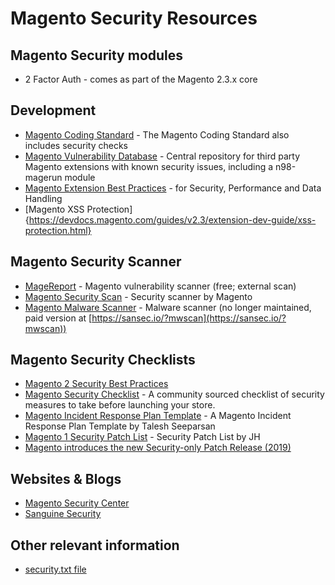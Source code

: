 # Magento Security Resources

## Magento Security modules
- 2 Factor Auth - comes as part of the Magento 2.3.x core

## Development
- [Magento Coding Standard](https://github.com/magento/magento-coding-standard) - The Magento Coding Standard also includes security checks
- [Magento Vulnerability Database](https://github.com/gwillem/magevulndb) - Central repository for third party Magento extensions with known security issues, including a n98-magerun module
- [Magento Extension Best Practices](https://devdocs.magento.com/guides/v2.3/ext-best-practices/extension-coding/security-performance-data-bp.html) - for Security, Performance and Data Handling
- [Magento XSS Protection]{https://devdocs.magento.com/guides/v2.3/extension-dev-guide/xss-protection.html}

## Magento Security Scanner
- [MageReport](https://www.magereport.com) - Magento vulnerability scanner (free; external scan)
- [Magento Security Scan](https://account.magento.com/scanner/) - Security scanner by Magento
- [Magento Malware Scanner](https://github.com/gwillem/magento-malware-scanner) - Malware scanner (no longer maintained, paid version at [https://sansec.io/?mwscan](https://sansec.io/?mwscan))

## Magento Security Checklists

- [Magento 2 Security Best Practices](https://docs.magento.com/m2/ce/user_guide/magento/magento-security-best-practices.html) 
- [Magento Security Checklist](https://github.com/talesh/magento-security-checklist) - A community sourced checklist of security measures to take before launching your store.
- [Magento Incident Response Plan Template](https://github.com/talesh/response) - A Magento Incident Response Plan Template by Talesh Seeparsan
- [Magento 1 Security Patch List](https://docs.google.com/spreadsheets/d/1MTbU9Bq130zrrsJwLIB9d8qnGfYZnkm4jBlfNaBF19M/edit#gid=192164130) - Security Patch List by JH
- [Magento introduces the new Security-only Patch Release (2019)](https://community.magento.com/t5/Magento-DevBlog/Introducing-the-New-Security-only-Patch-Release/ba-p/141287)

## Websites & Blogs
- [Magento Security Center](http://magento.com/security/)
- [Sanguine Security](https://sansec.io/)

## Other relevant information
- [security.txt file](https://securitytxt.org/)
